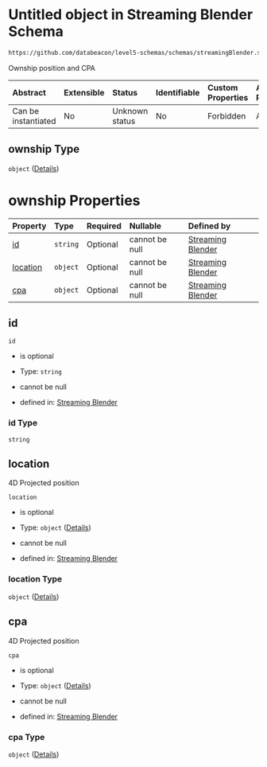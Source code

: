 # Untitled object in Streaming Blender Schema

```txt
https://github.com/databeacon/level5-schemas/schemas/streamingBlender.schema.json#/properties/pcds/properties/ownship
```

Ownship position and CPA

| Abstract            | Extensible | Status         | Identifiable | Custom Properties | Additional Properties | Access Restrictions | Defined In                                                                                      |
| :------------------ | :--------- | :------------- | :----------- | :---------------- | :-------------------- | :------------------ | :---------------------------------------------------------------------------------------------- |
| Can be instantiated | No         | Unknown status | No           | Forbidden         | Allowed               | none                | [streamingBlender.schema.json\*](../../out/streamingBlender.schema.json "open original schema") |

## ownship Type

`object` ([Details](streamingblender-properties-pcds-properties-ownship.md))

# ownship Properties

| Property              | Type     | Required | Nullable       | Defined by                                                                                                                                                                                                                                  |
| :-------------------- | :------- | :------- | :------------- | :------------------------------------------------------------------------------------------------------------------------------------------------------------------------------------------------------------------------------------------ |
| [id](#id)             | `string` | Optional | cannot be null | [Streaming Blender](streamingblender-properties-pcds-properties-ownship-properties-id.md "https://github.com/databeacon/level5-schemas/schemas/streamingBlender.schema.json#/properties/pcds/properties/ownship/properties/id")             |
| [location](#location) | `object` | Optional | cannot be null | [Streaming Blender](streamingblender-properties-pcds-properties-ownship-properties-location.md "https://github.com/databeacon/level5-schemas/schemas/streamingBlender.schema.json#/properties/pcds/properties/ownship/properties/location") |
| [cpa](#cpa)           | `object` | Optional | cannot be null | [Streaming Blender](streamingblender-properties-pcds-properties-ownship-properties-cpa.md "https://github.com/databeacon/level5-schemas/schemas/streamingBlender.schema.json#/properties/pcds/properties/ownship/properties/cpa")           |

## id



`id`

*   is optional

*   Type: `string`

*   cannot be null

*   defined in: [Streaming Blender](streamingblender-properties-pcds-properties-ownship-properties-id.md "https://github.com/databeacon/level5-schemas/schemas/streamingBlender.schema.json#/properties/pcds/properties/ownship/properties/id")

### id Type

`string`

## location

4D Projected position

`location`

*   is optional

*   Type: `object` ([Details](streamingblender-properties-pcds-properties-ownship-properties-location.md))

*   cannot be null

*   defined in: [Streaming Blender](streamingblender-properties-pcds-properties-ownship-properties-location.md "https://github.com/databeacon/level5-schemas/schemas/streamingBlender.schema.json#/properties/pcds/properties/ownship/properties/location")

### location Type

`object` ([Details](streamingblender-properties-pcds-properties-ownship-properties-location.md))

## cpa

4D Projected position

`cpa`

*   is optional

*   Type: `object` ([Details](streamingblender-properties-pcds-properties-ownship-properties-cpa.md))

*   cannot be null

*   defined in: [Streaming Blender](streamingblender-properties-pcds-properties-ownship-properties-cpa.md "https://github.com/databeacon/level5-schemas/schemas/streamingBlender.schema.json#/properties/pcds/properties/ownship/properties/cpa")

### cpa Type

`object` ([Details](streamingblender-properties-pcds-properties-ownship-properties-cpa.md))
